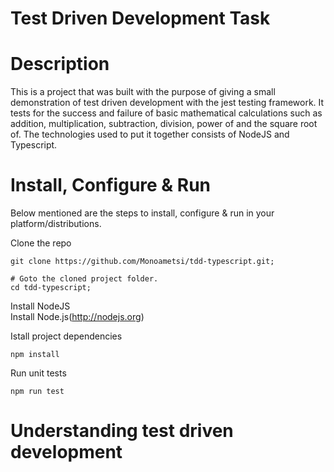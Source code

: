 <h1> Test Driven Development Task</h1>

<h1>Description</h1>

<p>This is a project that was built with the purpose of giving a small demonstration of test driven development with the jest testing framework. It tests for the success and failure of basic mathematical calculations such as addition, multiplication, subtraction, division, power of and the square root of. 
The technologies used to put it together consists of NodeJS and Typescript.<p>

<h1>Install, Configure & Run</h1>

<p>Below mentioned are the steps to install, configure & run in your platform/distributions.</p>

Clone the repo
```
git clone https://github.com/Monoametsi/tdd-typescript.git;

# Goto the cloned project folder.
cd tdd-typescript;
```
Install NodeJS<br>
Install Node.js(http://nodejs.org)

Istall project dependencies
```
npm install
```

Run unit tests
```
npm run test
```

<h1>Understanding test driven development</h1>
